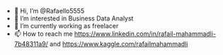 - 👋 Hi, I’m @Rafaello5555
- 👀 I’m interested in Business Data Analyst
- 🌱 I’m currently working as freelacer
- 📫 How to reach me https://www.linkedin.com/in/rafail-mahammadli-7b48311a9/ and https://www.kaggle.com/rafailmahammadli



<!---
Rafaello5555/Rafaello5555 is a ✨ special ✨ repository because its `README.md` (this file) appears on your GitHub profile.
You can click the Preview link to take a look at your changes.
--->
